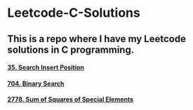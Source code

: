 # Leetcode-C-Solutions

## This is a repo where I have my Leetcode solutions in C programming.

#### [35. Search Insert Position](https://github.com/PGanaSekhar/Leetcode-C-Solutions/blob/main/35.%20Search%20Insert%20Position.c)  
#### [704. Binary Search](https://github.com/PGanaSekhar/Leetcode-C-Solutions/blob/main/2778.%20Sum%20of%20Squares%20of%20Special%20Elements.c)
#### [2778. Sum of Squares of Special Elements](https://github.com/PGanaSekhar/Leetcode-C-Solutions/blob/main/2778.%20Sum%20of%20Squares%20of%20Special%20Elements.c) 
